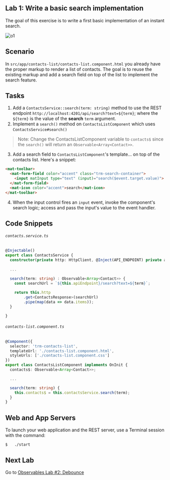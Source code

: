 ## Lab 1: Write a basic search implementation

The goal of this exercise is to write a first basic implementation of an instant search.

![o1](https://user-images.githubusercontent.com/210413/46899916-741af300-cef6-11e8-9c24-d055e447b798.jpg)


## Scenario

In `src/app/contacts-list/contacts-list.component.html` you already have the proper markup to render a list of contacts. The goal is to reuse the existing markup and add a search field on top of the list to implement the search feature.

## Tasks

1. Add a `ContactsService::search(term: string)` method to use the REST endpoint `http://localhost:4201/api/search?text=${term}`; where the `${term}` is the value of the **search** `term` argument.
2. Implement a `search()` method on `ContactsListComponent` which uses `ContactsService#search()`
>  Note: Change the ContactsListComponent variable to `contacts$` since the `search()` will return an `Observable<Array<Contact>>`.
3. Add a search field to `ContactsListComponent`'s template... on top of the contacts list. Here's a snippet:

  ```html
  <mat-toolbar>
    <mat-form-field color="accent" class="trm-search-container">
      <input matInput type="text" (input)="search($event.target.value)">
    </mat-form-field>
    <mat-icon color="accent">search</mat-icon>
  </mat-toolbar>
  ```
4. When the input control fires an `input` event, invoke the component's search logic; access and pass the input's value to the event handler.


## Code Snippets


###### `contacts.service.ts`

```ts
@Injectable()
export class ContactsService {
  constructor(private http: HttpClient, @Inject(API_ENDPOINT) private apiEndpoint) {}
  
  ...

  search(term: string) : Observable<Array<Contact>> {
  	const searchUrl = `${this.apiEndpoint}/search?text=${term}`;
	
    return this.http
		.get<ContactsResponse>(searchUrl)
        .pipe(map(data => data.items));
  }

}
```

###### `contacts-list.component.ts`

```ts
@Component({
  selector: 'trm-contacts-list',
  templateUrl: './contacts-list.component.html',
  styleUrls: ['./contacts-list.component.css']
})
export class ContactsListComponent implements OnInit {
  contacts$: Observable<Array<Contact>>;

  ...

  search(term: string) {
    this.contacts$ = this.contactsService.search(term);
  }
}
```

## Web and App Servers

To launch your web application and the REST server, use a Terminal session with the command:

```console
$   ./start
```



## Next Lab

Go to [Observables Lab #2: Debounce](exercise-2_debounce-distinctuntilchanged.md)
